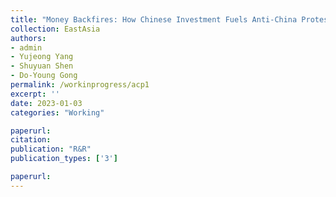 ```yaml
---
title: "Money Backfires: How Chinese Investment Fuels Anti-China Protests Abroad"
collection: EastAsia
authors: 
- admin
- Yujeong Yang
- Shuyuan Shen
- Do-Young Gong
permalink: /workinprogress/acp1
excerpt: ''
date: 2023-01-03
categories: "Working"

paperurl: 
citation:
publication: "R&R"
publication_types: ['3']

paperurl: 
---
```


